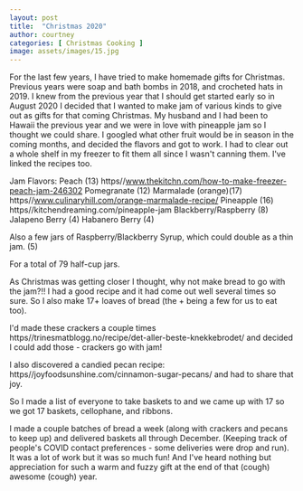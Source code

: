 ```yaml
---
layout: post
title:  "Christmas 2020"
author: courtney
categories: [ Christmas Cooking ]
image: assets/images/15.jpg
---
```

For the last few years, I have tried to make homemade gifts for Christmas. Previous years were soap and bath bombs in 2018, and crocheted hats in 2019. I knew from the previous year that I should get started early so in August 2020 I decided that I wanted to make jam of various kinds to give out as gifts for that coming Christmas. My husband and I had been to Hawaii the previous year and we were in love with pineapple jam so I thought we could share. I googled what other fruit would be in season in the coming months, and decided the flavors and got to work. I had to clear out a whole shelf in my freezer to fit them all since I wasn't canning them. I've linked the recipes too.

Jam Flavors:
Peach (13) https//www.thekitchn.com/how-to-make-freezer-peach-jam-246302
Pomegranate (12)
Marmalade (orange)(17) https//www.culinaryhill.com/orange-marmalade-recipe/ 
Pineapple (16) https//kitchendreaming.com/pineapple-jam
Blackberry/Raspberry (8)
Jalapeno Berry (4)
Habanero Berry (4)

Also a few jars of Raspberry/Blackberry Syrup, which could double as a thin jam. (5)

For a total of 79 half-cup jars.

As Christmas was getting closer I thought, why not make bread to go with the jam?!! I had a good recipe and it had come out well several times so sure. So I also make 17+ loaves of bread (the + being a few for us to eat too). 

I'd made these crackers a couple times https//trinesmatblogg.no/recipe/det-aller-beste-knekkebrodet/ and decided I could add those - crackers go with jam!

I also discovered a candied pecan recipe: https//joyfoodsunshine.com/cinnamon-sugar-pecans/ and had to share that joy.

So I made a list of everyone to take baskets to and we came up with 17 so we got 17 baskets, cellophane, and ribbons. 

I made a couple batches of bread a week (along with crackers and pecans to keep up) and delivered baskets all through December. (Keeping track of people's COVID contact preferences - some deliveries were drop and run).
It was a lot of work but it was so much fun! And I've heard nothing but appreciation for such a warm and fuzzy gift at the end of that (cough) awesome (cough) year. 


